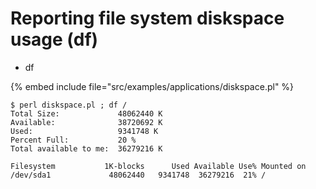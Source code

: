 # Reporting file system diskspace usage (df)

* df

{% embed include file="src/examples/applications/diskspace.pl" %}

```
$ perl diskspace.pl ; df /
Total Size:             48062440 K
Available:              38720692 K
Used:                   9341748 K
Percent Full:           20 %
Total available to me:  36279216 K

Filesystem           1K-blocks      Used Available Use% Mounted on
/dev/sda1             48062440   9341748  36279216  21% /
```


